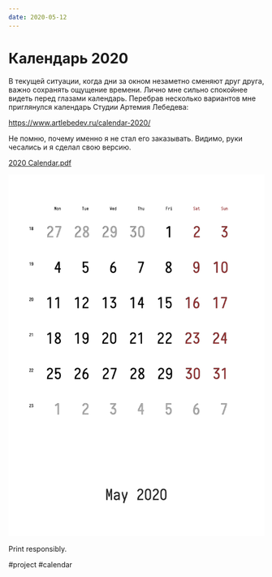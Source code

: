 ```yaml
---
date: 2020-05-12
---
```


# Календарь 2020

В текущей ситуации, когда дни за окном незаметно сменяют друг друга, важно сохранять ощущение времени.
Лично мне сильно спокойнее видеть перед глазами календарь.
Перебрав несколько вариантов мне приглянулся календарь Студии Артемия Лебедева:

https://www.artlebedev.ru/calendar-2020/

Не помню, почему именно я не стал его заказывать. Видимо, руки чесались и я сделал свою версию.

<a href="calendar.pdf" download="2020 Calendar.pdf">2020 Calendar.pdf</a>

![Кадендарь](calendar.png "Календарь, май 2020")

Print responsibly.

#project #calendar
